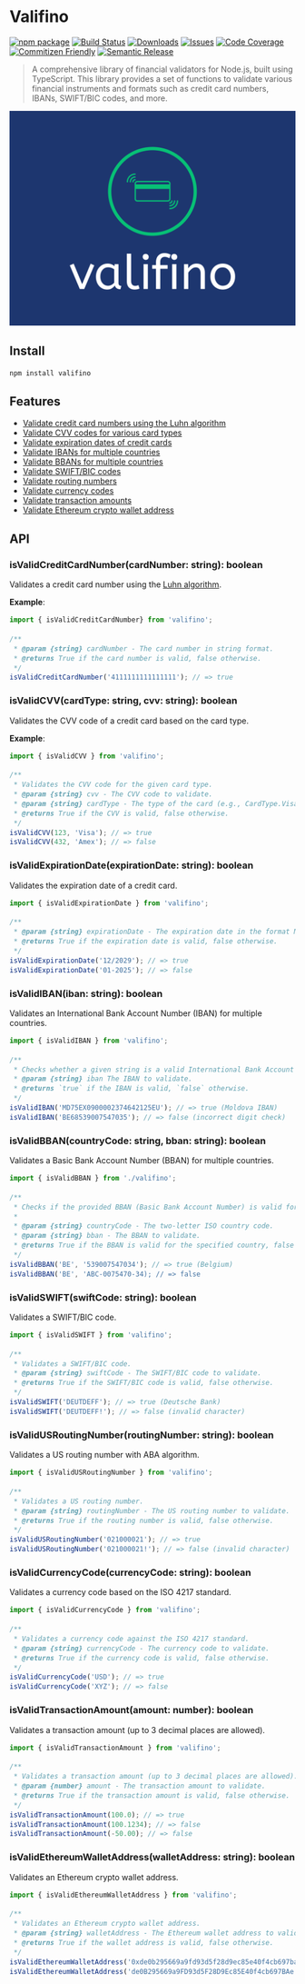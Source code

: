 # Valifino

[![npm package][npm-img]][npm-url]
[![Build Status][build-img]][build-url]
[![Downloads][downloads-img]][downloads-url]
[![Issues][issues-img]][issues-url]
[![Code Coverage][codecov-img]][codecov-url]
[![Commitizen Friendly][commitizen-img]][commitizen-url]
[![Semantic Release][semantic-release-img]][semantic-release-url]

> A comprehensive library of financial validators for Node.js, built using TypeScript. This library provides a set of functions to validate various financial instruments and formats such as credit card numbers, IBANs, SWIFT/BIC codes, and more.

![Valifino](./images/logo.png)

## Install

```bash
npm install valifino
```

## Features

- [Validate credit card numbers using the Luhn algorithm](#isvalidcreditcardnumbercardnumber-string-boolean)
- [Validate CVV codes for various card types](#isvalidcvvcardtype-string-cvv-string-boolean)
- [Validate expiration dates of credit cards](#isvalidexpirationdateexpirationdate-string-boolean)
- [Validate IBANs for multiple countries](#isvalidibaniban-string-boolean)
- [Validate BBANs for multiple countries](#isvalidbbancountrycode-string-bban-string-boolean)
- [Validate SWIFT/BIC codes](#isvalidswiftswiftcode-string-boolean)
- [Validate routing numbers](#isvalidusroutingnumberroutingnumber-string-boolean)
- [Validate currency codes](#isvalidcurrencycodecurrencycode-string-boolean)
- [Validate transaction amounts](#isvalidtransactionamountamount-number-boolean)
- [Validate Ethereum crypto wallet address](#isvalidethereumwalletaddresswalletaddress-string-boolean)

## API

### isValidCreditCardNumber(cardNumber: string): boolean

Validates a credit card number using the [Luhn algorithm](https://en.wikipedia.org/wiki/Luhn_algorithm).

**Example**:
```ts
import { isValidCreditCardNumber} from 'valifino';

/**
 * @param {string} cardNumber - The card number in string format.
 * @returns True if the card number is valid, false otherwise.
 */
isValidCreditCardNumber('4111111111111111'); // => true
```

### isValidCVV(cardType: string, cvv: string): boolean

Validates the CVV code of a credit card based on the card type.

**Example**:
```ts
import { isValidCVV } from 'valifino';

/**
 * Validates the CVV code for the given card type.
 * @param {string} cvv - The CVV code to validate.
 * @param {string} cardType - The type of the card (e.g., CardType.Visa, CardType.MasterCard).
 * @returns True if the CVV is valid, false otherwise.
 */
isValidCVV(123, 'Visa'); // => true
isValidCVV(432, 'Amex'); // => false
```

### isValidExpirationDate(expirationDate: string): boolean

Validates the expiration date of a credit card.

```ts
import { isValidExpirationDate } from 'valifino';

/**
 * @param {string} expirationDate - The expiration date in the format MM/YY or MM/YYYY.
 * @returns True if the expiration date is valid, false otherwise.
 */
isValidExpirationDate('12/2029'); // => true
isValidExpirationDate('01-2025'); // => false
```

### isValidIBAN(iban: string): boolean

Validates an International Bank Account Number (IBAN) for multiple countries.

```ts
import { isValidIBAN } from 'valifino';

/**
 * Checks whether a given string is a valid International Bank Account Number (IBAN).
 * @param {string} iban The IBAN to validate.
 * @returns `true` if the IBAN is valid, `false` otherwise.
 */
isValidIBAN('MD75EX0900002374642125EU'); // => true (Moldova IBAN)
isValidIBAN('BE68539007547035'); // => false (incorrect digit check)
````

### isValidBBAN(countryCode: string, bban: string): boolean

Validates a Basic Bank Account Number (BBAN) for multiple countries.

```ts
import { isValidBBAN } from './valifino';

/**
 * Checks if the provided BBAN (Basic Bank Account Number) is valid for a given country.
 *
 * @param {string} countryCode - The two-letter ISO country code.
 * @param {string} bban - The BBAN to validate.
 * @returns True if the BBAN is valid for the specified country, false otherwise.
 */
isValidBBAN('BE', '539007547034'); // => true (Belgium)
isValidBBAN('BE', 'ABC-0075470-34); // => false
```

### isValidSWIFT(swiftCode: string): boolean

Validates a SWIFT/BIC code.

```ts
import { isValidSWIFT } from 'valifino';

/**
 * Validates a SWIFT/BIC code.
 * @param {string} swiftCode - The SWIFT/BIC code to validate.
 * @returns True if the SWIFT/BIC code is valid, false otherwise.
 */
isValidSWIFT('DEUTDEFF'); // => true (Deutsche Bank)
isValidSWIFT('DEUTDEFF!'); // => false (invalid character)
```
### isValidUSRoutingNumber(routingNumber: string): boolean

Validates a US routing number with ABA algorithm.

```ts
import { isValidUSRoutingNumber } from 'valifino';

/**
 * Validates a US routing number.
 * @param {string} routingNumber - The US routing number to validate.
 * @returns True if the routing number is valid, false otherwise.
 */
isValidUSRoutingNumber('021000021'); // => true
isValidUSRoutingNumber('021000021!'); // => false (invalid character)
```

### isValidCurrencyCode(currencyCode: string): boolean

Validates a currency code based on the ISO 4217 standard.

```ts
import { isValidCurrencyCode } from 'valifino';

/**
 * Validates a currency code against the ISO 4217 standard.
 * @param {string} currencyCode - The currency code to validate.
 * @returns True if the currency code is valid, false otherwise.
 */
isValidCurrencyCode('USD'); // => true
isValidCurrencyCode('XYZ'); // => false
```

### isValidTransactionAmount(amount: number): boolean

Validates a transaction amount (up to 3 decimal places are allowed).

```ts
import { isValidTransactionAmount } from 'valifino';

/**
 * Validates a transaction amount (up to 3 decimal places are allowed).
 * @param {number} amount - The transaction amount to validate.
 * @returns True if the transaction amount is valid, false otherwise.
 */
isValidTransactionAmount(100.0); // => true
isValidTransactionAmount(100.1234); // => false
isValidTransactionAmount(-50.00); // => false
```

### isValidEthereumWalletAddress(walletAddress: string): boolean

Validates an Ethereum crypto wallet address.

```ts
import { isValidEthereumWalletAddress } from 'valifino';

/**
 * Validates an Ethereum crypto wallet address.
 * @param {string} walletAddress - The Ethereum wallet address to validate.
 * @returns True if the wallet address is valid, false otherwise.
 */
isValidEthereumWalletAddress('0xde0b295669a9fd93d5f28d9ec85e40f4cb697bae'); // => true
isValidEthereumWalletAddress('de0B295669a9FD93d5F28D9Ec85E40f4cb697BAe!'); // => false
```

[build-img]:https://github.com/aboutml/valifino/actions/workflows/release.yml/badge.svg
[build-url]:https://github.com/aboutml/valifino/actions/workflows/release.yml
[downloads-img]:https://img.shields.io/npm/dt/valifino
[downloads-url]:https://www.npmtrends.com/valifino
[npm-img]:https://img.shields.io/npm/v/valifino
[npm-url]:https://www.npmjs.com/package/valifino
[issues-img]:https://img.shields.io/github/issues/aboutml/valifino
[issues-url]:https://github.com/aboutml/valifino/issues
[codecov-img]:https://codecov.io/gh/aboutml/valifino/branch/main/graph/badge.svg
[codecov-url]:https://codecov.io/gh/aboutml/valifino
[semantic-release-img]:https://img.shields.io/badge/%20%20%F0%9F%93%A6%F0%9F%9A%80-semantic--release-e10079.svg
[semantic-release-url]:https://github.com/semantic-release/semantic-release
[commitizen-img]:https://img.shields.io/badge/commitizen-friendly-brightgreen.svg
[commitizen-url]:http://commitizen.github.io/cz-cli/
